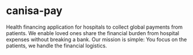 # canisa-pay

Health financing application for hospitals to collect global payments from patients. We enable loved ones share the financial burden from hospital expenses without breaking a bank. Our mission is simple: You focus on the patients, we handle the financial logistics.
